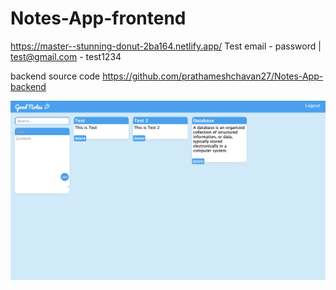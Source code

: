 # Notes-App-frontend
https://master--stunning-donut-2ba164.netlify.app/
Test 
email - password | 
test@gmail.com - test1234

backend source code
https://github.com/prathameshchavan27/Notes-App-backend

<img src="https://github.com/prathameshchavan27/Notes-App-frontend/blob/master/public/notesapp.png?raw=true" /> 
